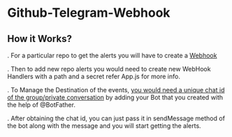 # Github-Telegram-Webhook

## How it Works?
. For a particular repo to get the alerts you will have to create a [Webhook](https://developer.github.com/webhooks/creating/)

. Then to add new repo alerts you would need to create new WebHook Handlers with a path and a secret refer App.js for more info.

. To Manage the Destination of the events, [you would need a unique chat id of the group/private conversation](https://pupli.net/2019/02/get-chat-id-from-telegram-bot/) by adding your Bot that you   created with the help of @BotFather.

. After obtaining the chat id, you can just pass it in sendMessage method of the bot along with the message and you will start getting the alerts.

